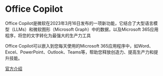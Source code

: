 # Office Copilot

Office Copilot是微软在2023年3月16日发布的一项新功能，它结合了大型语言模型（LLMs）和微软图形（Microsoft Graph）中的数据，以及Microsoft 365应用程序，将您的文字转化为最强大的生产力工具

Office Copilot可以嵌入到您每天使用的Microsoft 365应用程序中，如Word、Excel、PowerPoint、Outlook、Teams等，帮助您释放创造力、提高生产力和提升技能。

[官方介绍](https://blogs.microsoft.com/blog/2023/03/06/introducing-microsoft-dynamics-365-copilot/)
